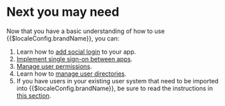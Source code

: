 # Next you may need

<LastUpdated/>

Now that you have a basic understanding of how to use {{$localeConfig.brandName}}, you can:

1. Learn how to [add social login](/guides/authentication/social/) to your app.
2. [Implement single sign-on between apps](/guides/app-new/sso/).
3. [Manage user permissions](/guides/access-control/).
4. Learn how to [manage user directories](/guides/users/).
5. If you have users in your existing user system that need to be imported into {{$localeConfig.brandName}}, be sure to read the instructions in [this section](/guides/migrations/).

